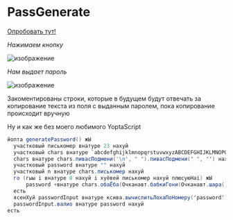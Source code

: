 # PassGenerate
[Опробовать тут!](https://functionalbaggyglitches.erghel.repl.co/)

*Нажимаем кнопку*

![изображение](https://user-images.githubusercontent.com/88831850/142056858-0e35acfc-0bd9-4219-99ad-71d962bee147.png)

*Нам выдает пароль*

![изображение](https://user-images.githubusercontent.com/88831850/142056883-69f719c4-5eae-42bf-9bef-489d93daa321.png)


Закоментированы строки, которые в будущем будут отвечать за копирование текста из поля с выданным паролем, пока копирование происходит вручную

Ну и как же без моего любимого YoptaScript

```cs
йопта generatePassword() жЫ
  участковый писькомер внатуре 23 нахуй
  участковый chars внатуре `abcdefghijklmnopqrstuvwxyzABCDEFGHIJKLMNOPQRSTUVWXYZ0123456789чобля@#$%^&*-()` нахуй
  chars внатуре chars.пивасПодмени('\n', " ").пивасПодмени(" ", '') нахуй
  участковый password внатуре "" нахуй
  участковый n внатуре chars.писькомер нахуй
  го (гыы i внатуре 0 нахуй i хуёвей писькомер нахуй плюсуюНаi) жЫ
      password +внатуре chars.обаЁба(Очканавт.бабкиГони(Очканавт.шара() * n)) нахуй
  есть
  ясенХуй passwordInput внатуре ксива.вычислитьЛохаПоНомеру('password') нахуй
  passwordInput.валио внатуре password нахуй
есть
```
